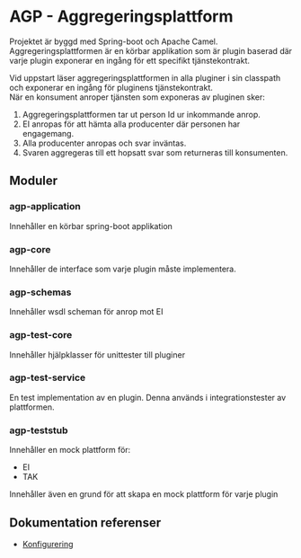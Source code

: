 # AGP - Aggregeringsplattform
 Projektet är byggd med Spring-boot och Apache Camel.<br/>
 Aggregeringsplattformen är en körbar applikation som är plugin baserad där varje plugin exponerar en ingång för ett specifikt tjänstekontrakt.
 
 Vid uppstart läser aggregeringsplattformen in alla pluginer i sin classpath och exponerar en ingång för pluginens tjänstekontrakt.  
 När en konsument anroper tjänsten som exponeras av pluginen sker:
 1.  Aggregeringsplattformen tar ut person Id ur inkommande anrop.
 2. EI anropas för att hämta alla producenter där personen har engagemang.
 3. Alla producenter anropas och svar inväntas.
 4. Svaren aggregeras till ett hopsatt svar som returneras till konsumenten.
 
    
 ## Moduler
### agp-application
Innehåller en körbar spring-boot applikation

### agp-core
Innehåller de interface som varje plugin måste implementera.

### agp-schemas
Innehåller wsdl scheman för anrop mot EI

### agp-test-core
Innehåller hjälpklasser för unittester till pluginer

### agp-test-service
En test implementation av en plugin. Denna används i integrationstester av plattformen.

### agp-teststub
Innehåller en mock plattform för:
- EI
- TAK

Innehåller även en grund för att skapa en mock plattform för varje plugin

 ## Dokumentation referenser
 - [Konfigurering]
 
 [//]: # (These are reference links used in the body of this note and get stripped out when the markdown processor does its job. There is no need to format nicely because it shouldn't be seen. Thanks SO - http://stackoverflow.com/questions/4823468/store-comments-in-markdown-syntax)
 
 
   [Konfigurering]: <doc/config/config.md>

